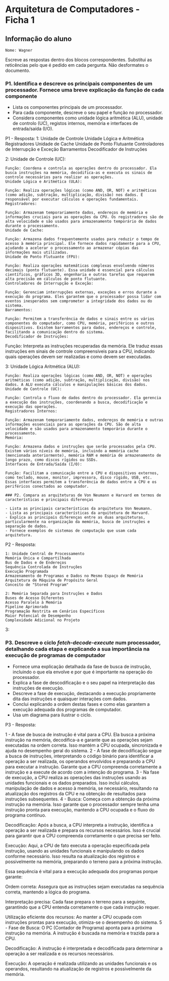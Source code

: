# Arquitetura de Computadores - Ficha 1

## Informação do aluno

    Nome: Wagner 

Escreve as respostas dentro dos blocos correspondentes.
Substitui as reticências pelo que é pedido em cada pergunta.
Não desformates o documento.

### P1. Identifica e descreve os principais componentes de um processador. Fornece uma breve explicação da função de cada componente

- Lista os componentes principais de um processador.
- Para cada componente, descreve o seu papel e função no processador.
- Considera componentes como unidade lógica aritmética (ALU), unidade de controlo (UC), registos internos, memória e interfaces de entrada/saída (I/O).

P1 - Resposta:
    1: Unidade de Controle
    Unidade Lógica e Aritmética 
    Registradores
    Unidade de Cache
    Unidade de Ponto Flutuante
    Controladores de Interrupção e Exceção
    Barramentos
    Decodificador de Instruções

2: Unidade de Controle (UC):

    Função: Coordena e controla as operações dentro do processador. Ela busca instruções na memória, decodifica-as e executa os sinais de controle necessários para realizar as operações.
    Unidade Lógica e Aritmética (ULA):
    
    Função: Realiza operações lógicas (como AND, OR, NOT) e aritméticas (como adição, subtração, multiplicação, divisão) nos dados. É responsável por executar cálculos e operações fundamentais.
    Registradores:
    
    Função: Armazenam temporariamente dados, endereços de memória e informações cruciais para as operações da CPU. Os registradores são de alta velocidade e são usados para armazenamento temporário de dados durante o processamento.
    Unidade de Cache:
    
    Função: Armazena dados frequentemente usados para reduzir o tempo de acesso à memória principal. Ele fornece dados rapidamente para a CPU, ajudando a acelerar o processamento ao armazenar cópias das informações mais utilizadas.
    Unidade de Ponto Flutuante (FPU):
    
    Função: Realiza operações matemáticas complexas envolvendo números decimais (ponto flutuante). Essa unidade é essencial para cálculos científicos, gráficos 3D, engenharia e outras tarefas que requerem alta precisão em cálculos de ponto flutuante.
    Controladores de Interrupção e Exceção:
    
    Função: Gerenciam interrupções externas, exceções e erros durante a execução do programa. Eles garantem que o processador possa lidar com eventos inesperados sem comprometer a integridade dos dados ou do sistema.
    Barramentos:
    
    Função: Permitem a transferência de dados e sinais entre os vários componentes do computador, como CPU, memória, periféricos e outros dispositivos. Existem barramentos para dados, endereços e controle, facilitando a comunicação dentro do sistema.
    Decodificador de Instruções:

Função: Interpreta as instruções recuperadas da memória. Ele traduz essas instruções em sinais de controle compreensíveis para a CPU, indicando quais operações devem ser realizadas e como devem ser executadas.

3: Unidade Lógica Aritmética (ALU):

    Função: Realiza operações lógicas (como AND, OR, NOT) e operações aritméticas (como adição, subtração, multiplicação, divisão) nos dados. A ALU executa cálculos e manipulações básicas dos dados.
    Unidade de Controle (UC):
    
    Função: Controla o fluxo de dados dentro do processador. Ela gerencia a execução das instruções, coordenando a busca, decodificação e execução das operações.
    Registradores Internos:
    
    Função: Armazenam temporariamente dados, endereços de memória e outras informações essenciais para as operações da CPU. São de alta velocidade e são usados para armazenamento temporário durante o processamento.
    Memória:
    
    Função: Armazena dados e instruções que serão processados pela CPU. Existem vários níveis de memória, incluindo a memória cache (mencionada anteriormente), memória RAM e memória de armazenamento de longo prazo, como discos rígidos ou SSDs.
    Interfaces de Entrada/Saída (I/O):
    
    Função: Facilitam a comunicação entre a CPU e dispositivos externos, como teclado, mouse, monitor, impressora, disco rígido, USB, etc. Essas interfaces permitem a transferência de dados entre a CPU e os periféricos conectados ao computador.
    
    ### P2. Compara as arquiteturas de Von Neumann e Harvard em termos de características e principais diferenças
    
    - Lista as principais características da arquitetura Von Neumann.
    - Lista as principais características da arquitetura de Harvard.
    - Explica as principais diferenças entre as duas arquiteturas, particularmente na organização da memória, busca de instruções e separação de dados.
    - Fornece exemplos de sistemas de computação que usam cada arquitetura.

P2 - Resposta:

    1: Unidade Central de Processamento 
    Memória Única e Compartilhada
    Bus de Dados e de Endereços
    Sequência Controlada de Instruções
    Execução Programada
    Armazenamento de Programas e Dados no Mesmo Espaço de Memória
    Arquitetura de Máquina de Propósito Geral
    Conceito de "Stored Program"
    
    2: Memória Separada para Instruções e Dados
    Buses de Acesso Diferentes
    Acesso Paralelo à Memória
    Pipeline Aprimorado
    Programação Restrita em Cenários Específicos
    Maior Potencial de Desempenho
    Complexidade Adicional no Projeto

3: 

### P3. Descreve o ciclo *fetch-decode-execute* num processador, detalhando cada etapa e explicando a sua importância na execução de programas de computador

- Fornece uma explicação detalhada da fase de busca de instrução, incluindo o que ela envolve e por que é importante na operação do processador.
- Explica a fase de descodificação e o seu papel na interpretação das instruções de execução.
- Descreve a fase de execução, destacando a execução propriamente dita das instruções e quaisquer interações com dados.
- Conclui explicando a ordem destas fases e como elas garantem a execução adequada dos programas de computador.
- Usa um diagrama para ilustrar o ciclo.

P3 - Resposta:

1 - 
A fase de busca de instrução é vital para a CPU. Ela busca a próxima instrução na memória, decodifica-a e garante que as operações sejam executadas na ordem correta. Isso mantém a CPU ocupada, sincronizada e ajuda no desempenho geral do sistema.
2 - 
A fase de decodificação segue a busca de instruções, interpretando o código binário para identificar a operação a ser realizada, os operandos envolvidos e preparando a CPU para executar a instrução. Garante que a CPU compreenda corretamente a instrução e a execute de acordo com a intenção do programa.
3 - 
Na fase de execução, a CPU realiza as operações das instruções usando as unidades funcionais e os dados preparados. Isso inclui cálculos, manipulação de dados e acesso à memória, se necessário, resultando na atualização dos registros da CPU e na obtenção de resultados para instruções subsequentes.
4 - Busca: Começa com a obtenção da próxima instrução na memória. Isso garante que o processador sempre tenha uma instrução pronta para execução, mantendo a CPU ocupada e o fluxo do programa contínuo.

Decodificação: Após a busca, a CPU interpreta a instrução, identifica a operação a ser realizada e prepara os recursos necessários. Isso é crucial para garantir que a CPU compreenda corretamente o que precisa ser feito.

Execução: Aqui, a CPU de fato executa a operação especificada pela instrução, usando as unidades funcionais e manipulando os dados conforme necessário. Isso resulta na atualização dos registros e possivelmente na memória, preparando o terreno para a próxima instrução.

Essa sequência é vital para a execução adequada dos programas porque garante:

Ordem correta: Assegura que as instruções sejam executadas na sequência correta, mantendo a lógica do programa.

Interpretação precisa: Cada fase prepara o terreno para a seguinte, garantindo que a CPU entenda corretamente o que cada instrução requer.

Utilização eficiente dos recursos: Ao manter a CPU ocupada com instruções prontas para execução, otimiza-se o desempenho do sistema.
5 - Fase de Busca: O PC (Contador de Programa) aponta para a próxima instrução na memória. A instrução é buscada na memória e trazida para a CPU.

Decodificação: A instrução é interpretada e decodificada para determinar a operação a ser realizada e os recursos necessários.

Execução: A operação é realizada utilizando as unidades funcionais e os operandos, resultando na atualização de registros e possivelmente da memória.

